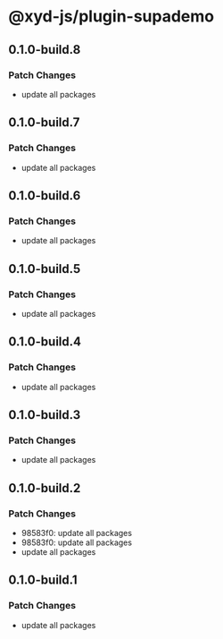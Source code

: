 # @xyd-js/plugin-supademo

## 0.1.0-build.8

### Patch Changes

- update all packages

## 0.1.0-build.7

### Patch Changes

- update all packages

## 0.1.0-build.6

### Patch Changes

- update all packages

## 0.1.0-build.5

### Patch Changes

- update all packages

## 0.1.0-build.4

### Patch Changes

- update all packages

## 0.1.0-build.3

### Patch Changes

- update all packages

## 0.1.0-build.2

### Patch Changes

- 98583f0: update all packages
- 98583f0: update all packages
- update all packages

## 0.1.0-build.1

### Patch Changes

- update all packages
